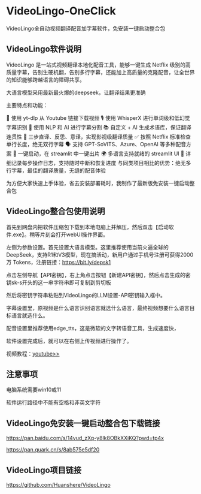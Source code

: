 # VideoLingo-OneClick
VideoLingo全自动视频翻译配音加字幕软件，免安装一键启动整合包

## VideoLingo软件说明
VideoLingo 是一站式视频翻译本地化配音工具，能够一键生成 Netflix 级别的高质量字幕，告别生硬机翻，告别多行字幕，还能加上高质量的克隆配音，让全世界的知识能够跨越语言的障碍共享。

大语言模型采用最新最火爆的deepseek，让翻译结果更准确

主要特点和功能：

🎥 使用 yt-dlp 从 Youtube 链接下载视频
🎙️ 使用 WhisperX 进行单词级和低幻觉字幕识别
📝 使用 NLP 和 AI 进行字幕分割
📚 自定义 + AI 生成术语库，保证翻译连贯性
🔄 三步直译、反思、意译，实现影视级翻译质量
✅ 按照 Netflix 标准检查单行长度，绝无双行字幕
🗣️ 支持 GPT-SoVITS、Azure、OpenAI 等多种配音方案
🚀 一键启动，在 streamlit 中一键出片
🌍 多语言支持就绪的 streamlit UI
📝 详细记录每步操作日志，支持随时中断和恢复进度
与同类项目相比的优势：绝无多行字幕，最佳的翻译质量，无缝的配音体验

为方便大家快速上手体验，省去安装部署耗时，我制作了最新版免安装一键启动整合包

## VideoLingo整合包使用说明
首先到网盘内把软件压缩包下载到本地电脑上并解压，然后双击【启动软件.exe】。稍等片刻会打开webUI操作界面。

左侧为参数设置。首先设置大语言模型。这里推荐使用当前火遍全球的DeepSeek，支持R1和V3模型，现在搞活动，新用户通过手机号注册可获得2000万 Tokens，注册链接：https://bit.ly/depsk1

点击左侧导航【API密钥】，右上角点击按钮【新建API密钥】，然后点击生成的密钥sk-s开头的这一串字符串即可复制到剪切板

然后将密钥字符串粘贴到VideoLingo的LLM设置-API密钥输入框中。

字幕设置里，原视频是什么语言识别语言就选什么语言，最终视频想要什么语言目标语言就选什么。

配音设置里推荐使用edge_tts，这是微软的文字转语音工具，生成速度快，

软件设置完成后，就可以在右侧上传视频进行操作了。

视频教程：[youtube>>](https://www.youtube.com/watch?v=4mJMX9qVUe4)
## 注意事项

电脑系统需要win10或11

软件运行路径中不能有空格和非英文字符

## VideoLingo免安装一键启动整合包下载链接
https://pan.baidu.com/s/14vud_zXq-y8lk8OBkXXiKQ?pwd=tp4x

https://pan.quark.cn/s/8ab575e5df20

## VideoLingo项目链接
https://github.com/Huanshere/VideoLingo
